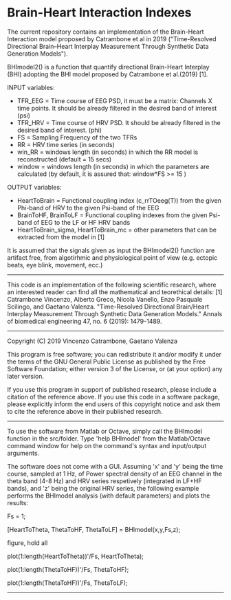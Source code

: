 # Brain-Heart Interaction Indexes
The current repository contains an implementation of the Brain-Heart Interaction model proposed by Catrambone et al in 2019 ("Time-Resolved Directional Brain–Heart Interplay Measurement Through Synthetic Data Generation Models").

BHImodel2() is a function that quantify directional Brain-Heart Interplay (BHI) 
adopting the BHI model proposed by Catrambone et al.(2019) [1].

INPUT variables:
- TFR_EEG = Time course of EEG PSD, it must be a matrix: Channels X time points. It should be already filtered in the desired band of interest (psi)
- TFR_HRV = Time course of HRV PSD. It should be already filtered in the desired band of interest. (phi)
- FS      = Sampling Frequency of the two TFRs
- RR      = HRV time series (in seconds)
- win_RR  = windows length (in seconds) in which the RR model is reconstructed (default = 15 secs)
- window  = windows length (in seconds) in which the parameters are calculated (by default, it is assured that: window*FS >= 15 )

OUTPUT variables:
- HeartToBrain = Functional coupling index (c_rrTOeeg(T)) from the given Phi-band of HRV to the given Psi-band of the EEG
- BrainToHF, BrainToLF  = Functional coupling indexes from the given Psi-band of EEG to the LF or HF HRV bands
- HeartToBrain_sigma, HeartToBrain_mc = other parameters that can be extracted from the model in [1]

It is assumed that the signals given as input the BHImodel2() function are artifact free, from algotirhmic and physiological point of view (e.g. ectopic beats, eye blink, movement, ecc.)

---------------------------------------------------------------------------------------------

 This code is an implementation of the following scientific research, where an interested reader can find all the mathematical and teorethical details:
 [1] Catrambone Vincenzo, Alberto Greco, Nicola Vanello, Enzo Pasquale Scilingo, and Gaetano Valenza. "Time-Resolved Directional Brain/Heart Interplay Measurement Through Synthetic Data Generation Models." Annals of biomedical engineering 47, no. 6 (2019): 1479-1489.
 
---------------------------------------------------------------------------------------------

Copyright (C) 2019 Vincenzo Catrambone, Gaetano Valenza

This program is free software; you can redistribute it and/or modify it under the terms of the GNU General Public License as published by the Free Software Foundation; either version 3 of the License, or (at your option) any later version.

If you use this program in support of published research, please include a citation of the reference above. If you use this code in a software package, please explicitly inform the end users of this copyright notice and ask them to cite the reference above in their published research.

---------------------------------------------------------------------------------------------

To use the software from Matlab or Octave, simply call the BHImodel function in the src/folder. Type 'help BHImodel' from the Matlab/Octave command window for help on the command's syntax and input/output arguments.

The software does not come with a GUI. Assuming 'x' and 'y' being the time course, sampled at 1 Hz, of Power spectral density of an EEG channel in the theta band (4-8 Hz) and HRV series respetively (integrated in LF+HF bands), and 'z' being the original HRV series, the following example performs the BHImodel analysis (with default parameters) and plots the results:

Fs = 1;

[HeartToTheta, ThetaToHF, ThetaToLF] = BHImodel(x,y,Fs,z);

figure, hold all

plot(1:length(HeartToTheta))'/Fs, HeartToTheta); 

plot(1:length(ThetaToHF))'/Fs, ThetaToHF);

plot(1:length(ThetaToHF))'/Fs, ThetaToLF);

---------------------------------------------------------------------------------------------
